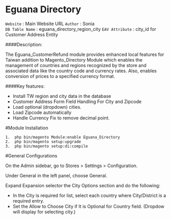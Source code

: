 # Eguana Directory

`Website` : Main Website URL 
`Author` : Sonia  
`DB Table Name` : eguana_directory_region_city
`EAV Attribute` : city_id for Customer Address Entity


####Description:

The Eguana_CustomerRefund module provides enhanced local features for Taiwan addition to Magento_Directory Module which enables the management of countries and regions recognized by the store and associated data
                                                                                                                        like the country code and currency rates. Also, enables conversion of prices to a specified currency format.

####Key features:
 
- Install TW region and city data in the database
- Customer Address Form Field Handling For City and Zipcode
- Load optional (dropdown) cities.
- Load Zipcode automatically
- Handle Currency Fix to remove decimal point.
 
#Module Installation  

```
1.  php bin/magento Module:enable Eguana_Directory
2.  php bin/magento setup:upgrade  
3.  php bin/magento setup:di:compile
```

#General Configurations

On the Admin sidebar, go to Stores > Settings > Configuration.

Under General in the left panel, choose General.

Expand Expansion selector the City Options section and do the following: 

- In the City is required for list, select each country where City/District is a required entry.
- Set the Allow to Choose City if It is Optional for Country field. (Dropdow will display for selecting city.)



